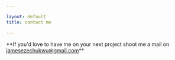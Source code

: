 ```yaml
---

layout: default
title: contact me

---
```

<div class="row">
<div class="col-md-12 text-center">
  **If you'd love to have me on your next project shoot me a mail on <a href="mailto:jamesezechukwu@gmail.com">jamesezechukwu@gmail.com</a>**
</div>
</div>
